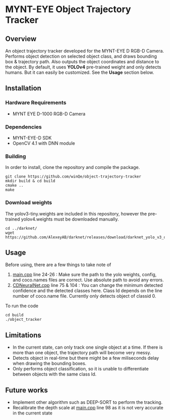 # MYNT-EYE Object Trajectory Tracker

## Overview

An object trajectory tracker developed for the MYNT-EYE D RGB-D Camera. Performs object detection on selected object class, and draws bounding box & trajectory path. Also outputs the object coordinates and distance to the object. By default, it uses **YOLOv4** pre-trained weight and only detects humans. But it can easily be customized. See the **Usage** section below.

## Installation

### Hardware Requirements

* MYNT EYE D-1000 RGB-D Camera

### Dependencies

* MYNT-EYE-D SDK
* OpenCV 4.1 with DNN module

### Building
In order to install, clone the repository and compile the package.

    git clone https://github.com/winQe/object-trajectory-tracker
    mkdir build & cd build
    cmake ..
    make

### Download weights
The yolov3-tiny.weights are included in this repository, however the pre-trained yolov4.weights must be downloaded manually.
    
    cd ../darknet/
    wget https://github.com/AlexeyAB/darknet/releases/download/darknet_yolo_v3_optimal/yolov4.weights


## Usage
Before using, there are a few things to take note of 
1. [main.cpp](main.cpp) line 24-26 : Make sure the path to the yolo weights, config, and coco.names files are correct. Use absolute path to avoid any errors.
2. [CDNeuralNet.cpp](CDNeuralNet.cpp) line 75 & 104 : You can change the minimum detected confidence and the detected classes here. Class Id depends on the line number of coco.name file. Currently only detects object of classid 0.

To run the code
    
    cd build
    ./object_tracker

## Limitations
* In the current state, can only track one single object at a time. If there is more than one object, the trajectory path will become very messy.
* Detects object in real-time but there might be a few miliseconds delay when drawing the bounding boxes.
* Only performs object classification, so it is unable to differentiate between objects with the same class Id.

## Future works
* Implement other algorithm such as DEEP-SORT to perform the tracking.
* Recalibrate the depth scale at [main.cpp](main.cpp) line 98 as it is not very accurate in the current state